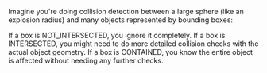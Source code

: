Imagine you're doing collision detection between a large sphere (like an explosion radius) and many objects represented by bounding boxes:

If a box is NOT_INTERSECTED, you ignore it completely.
If a box is INTERSECTED, you might need to do more detailed collision checks with the actual object geometry.
If a box is CONTAINED, you know the entire object is affected without needing any further checks.
